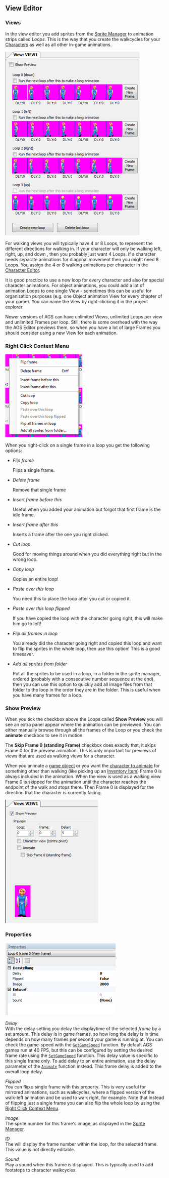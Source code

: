 ## View Editor

### Views

In the view editor you add sprites from the [Sprite Manager](EditorSprite) to animation strips called _Loops_. This is the way that you create the walkcycles for your [Characters](EditorCharacter) as well as all other in-game animations.

![](images/EditorView_1.png)

For walking views you will typically have 4 or 8 Loops, to represent the different directions for walking in. If your character will only be walking left, right, up, and down , then you probably just want 4 Loops. If a character needs separate animations for diagonal movement then you might need 8 Loops. You assign the 4 or 8 walking animations per character in the [Character Editor](EditorCharacter).

It is good practice to use a new loop for every character and also for special character animations. For object animations, you could add a lot of animation Loops to one single View - sometimes this can be useful for organisation purposes (e.g. one Object animation View for every chapter of your game). You can name the View by right-clicking it in the project explorer.

Newer versions of AGS can have unlimited Views, unlimited Loops per view and unlimited Frames per loop. Still, there is some overhead with the way the AGS Editor previews them, so when you have a lot of large Frames you should consider using a new View for each animation.

### Right Click Context Menu

![](images/EditorView_2.png)

When you right-click on a single frame in a loop you get the following options:

- _Flip frame_

  Flips a single frame.

- _Delete frame_

  Remove that single frame

- _Insert frame before this_

  Useful when you added your animation but forgot that first frame is the idle frame.

- _Insert frame after this_

  Inserts a frame after the one you right clicked.

- _Cut loop_

  Good for moving things around when you did everything right but in the wrong loop.

- _Copy loop_

  Copies an entire loop!

- _Paste over this loop_

  You need this to place the loop after you cut or copied it.

- _Paste over this loop flipped_

  If you have copied the loop with the character going right, this will make him go to left!

- _Flip all frames in loop_

  You already did the character going right and copied this loop and want to flip the sprites in the whole loop, then use this option! This is a good timesaver.

- _Add all sprites from folder_

  Put all the sprites to be used in a loop, in a folder in the sprite manager, ordered (probably with a consecutive number sequence at the end), then you can use this option to quickly add all image files from that folder to the loop in the order they are in the folder. This is useful when you have many frames for a loop.

### Show Preview

When you tick the checkbox above the Loops called **Show Preview** you will see an extra panel appear where the animation can be previewed. You can either manually browse through all the frames of the Loop or you check the **animate** checkbox to see it in motion.

The **Skip Frame 0 (standing Frame)** checkbox does exactly that, it skips Frame 0 for the preview animation. This is only important for previews of views that are used as walking views for a character.

When you animate a [game object](Object#objectanimate) or you want the [character to animate](Character#characteranimate) for something other than walking (like picking up an [Inventory Item](EditorInventoryItems)) Frame 0 is always included in the animation. When the view is used as a walking view Frame 0 is skipped for the animation until the character reaches the endpoint of the walk and stops there. Then Frame 0 is displayed for the direction that the character is currently facing.

![](images/EditorView_3.png)

### Properties

![](images/EditorView_4.png)

_Delay_  
With the delay setting you delay the displaytime of the selected _frame_ by a set amount. This delay is in game frames, so how long the delay is in time depends on how many frames per second your game is running at. You can check the game-speed with the [`GetGameSpeed`](Globalfunctions_General#getgamespeed) function. By default AGS games run at 40 FPS, but this can be configured by setting the desired frame rate using the [`SetGameSpeed`](Globalfunctions_General#setgamespeed) function. This delay value is specific to this single frame only. To add delay to an entire animation, use the delay parameter of the [`Animate`](Object#objectanimate) function instead. This frame delay is added to the overall loop delay.

_Flipped_  
You can flip a single frame with this property. This is very useful for mirrored animations, such as walkcycles, where a flipped version of the walk-left animation and be used to walk right, for example. Note that instead of flipping just a single frame you can also flip the whole loop by using the  [Right Click Context Menu](EditorView#right-click-context-menu).

_Image_  
The sprite number for this frame's image, as displayed in the [Sprite Manager](EditorSprite).

_ID_  
The will display the frame number within the loop, for the selected frame. This value is not directly editable.

_Sound_  
Play a sound when this frame is displayed. This is typically used to add footsteps to character walkcycles.
